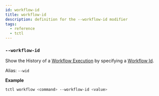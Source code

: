 ```yaml
---
id: workflow-id
title: workflow-id
description: definition for the --workflow-id modifier
tags:
  - reference
  - tctl
---
```


### `--workflow-id`

Show the History of a [Workflow Execution](/concepts/what-is-a-workflow-execution) by specifying a [Workflow Id](/concepts/what-is-a-workflow-id).

Alias: `--wid`

**Example**

```bash
tctl workflow <command> --workflow-id <value>
```
